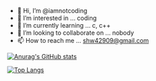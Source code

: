 - 👋 Hi, I’m @iamnotcoding
- 👀 I’m interested in ... coding
- 🌱 I’m currently learning ... c, c++
- 💞️ I’m looking to collaborate on ... nobody
- 📫 How to reach me ... shw42909@gmail.com

<!---
iamnotcoding/iamnotcoding is a ✨ special ✨ repository because its `README.md` (this file) appears on your GitHub profile.
You can click the Preview link to take a look at your changes.
--->

[![Anurag's GitHub stats](https://github-readme-stats.vercel.app/api?username=iamnotcoding&theme=radical)](https://github.com/anuraghazra/github-readme-stats)

[![Top Langs](https://github-readme-stats.vercel.app/api/top-langs/?username=iamnotcoding?hide=cmake,make&langs_count=10)](https://github.com/anuraghazra/github-readme-stats)

